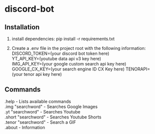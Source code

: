 # discord-bot
## Installation
1. install dependencies: pip install -r requirements.txt

2. Create a .env file in the project root with the following information:<br>
DISCORD_TOKEN=(your discord bot token here)<br>
YT_API_KEY=(youtube data api v3 key here)<br>
IMG_API_KEY=(your google custom search api key here)<br>
GOOGLE_CX_KEY=(your search engine ID CX Key here)
TENORAPI=(your tenor api key here)
## Commands
.help - Lists available commands<br>
.img "searchword"  -  Searches Google Images<br>
.yt "searchword"  -  Searches Youtube<br>
.short "searchword"  -  Searches Youtube Shorts<br>
.tenor "searchword" - Search a GIF<br>
.about  -  Information
